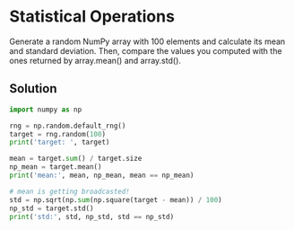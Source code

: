 # Statistical Operations

Generate a random NumPy array with 100 elements and calculate its mean and standard deviation. Then, compare the values you computed with the ones returned by array.mean() and array.std().

## Solution

```py
import numpy as np

rng = np.random.default_rng()
target = rng.random(100)
print('target: ', target)

mean = target.sum() / target.size
np_mean = target.mean()
print('mean:', mean, np_mean, mean == np_mean)

# mean is getting broadcasted!
std = np.sqrt(np.sum(np.square(target - mean)) / 100)
np_std = target.std()
print('std:', std, np_std, std == np_std)
```
